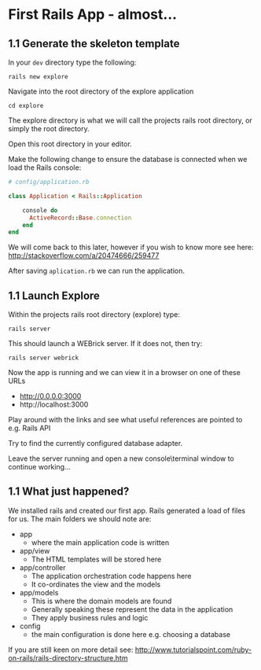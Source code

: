 
# First Rails App - almost...


## 1.1 Generate the skeleton template 

In your ```dev``` directory type the following:

```rails new explore```

Navigate into the root directory of the explore application

```cd explore```

The explore directory is what we will call the projects rails root directory, or simply the root directory.

Open this root directory in your editor. 

Make the following change to ensure the database is connected when we load the Rails console:

```ruby
# config/application.rb

class Application < Rails::Application

	console do
	  ActiveRecord::Base.connection
	end
end
```
We will come back to this later, however if you wish to know more see here: http://stackoverflow.com/a/20474666/259477

After saving ```aplication.rb``` we can run the application.


## 1.1 Launch Explore

Within the projects rails root directory (explore) type:

```
rails server
```

This should launch a WEBrick server. If it does not, then try:

```
rails server webrick
```

Now the app is running and we can view it in a browser on one of these URLs
* http://0.0.0.0:3000
* http://localhost:3000

Play around with the links and see what useful references are pointed to e.g. Rails API

Try to find the currently configured database adapter.

Leave the server running and open a new console\terminal window to continue working...

## 1.1 What just happened?

We installed rails and created our first app. Rails generated a load of files for us. The main folders we should note are:
* app
  * where the main application code is written 
* app/view
  * The HTML templates will be stored here
* app/controller
  * The application orchestration code happens here
  * It co-ordinates the view and the models
* app/models
  * This is where the domain models are found
  * Generally speaking these represent the data in the application
  * They apply business rules and logic
* config
  * the main configuration is done here e.g. choosing a database

If you are still keen on more detail see: http://www.tutorialspoint.com/ruby-on-rails/rails-directory-structure.htm 



